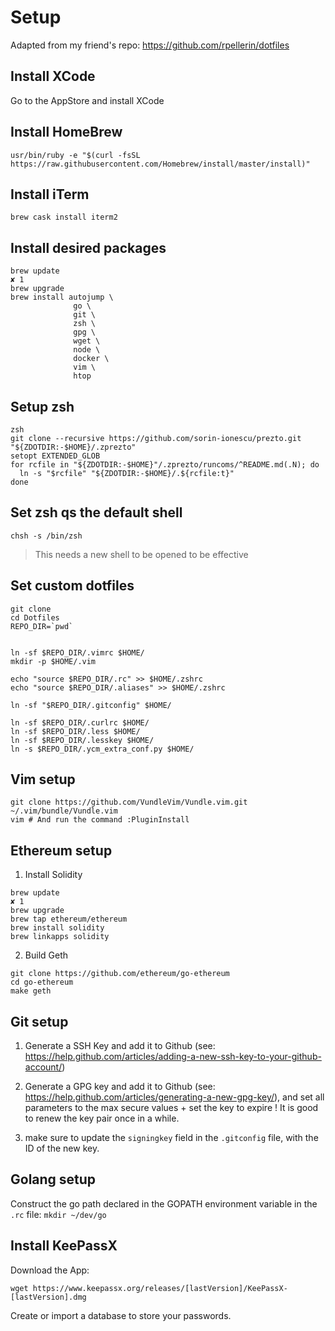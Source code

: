# Setup

Adapted from my friend's repo: https://github.com/rpellerin/dotfiles

## Install XCode

Go to the AppStore and install XCode

## Install HomeBrew

`usr/bin/ruby -e "$(curl -fsSL https://raw.githubusercontent.com/Homebrew/install/master/install)"`

## Install iTerm

`brew cask install iterm2`

## Install desired packages

```
brew update                                                           ✘ 1
brew upgrade
brew install autojump \
              go \
              git \
              zsh \
              gpg \
              wget \
              node \
              docker \
              vim \
              htop
```

## Setup zsh

```
zsh
git clone --recursive https://github.com/sorin-ionescu/prezto.git "${ZDOTDIR:-$HOME}/.zprezto"
setopt EXTENDED_GLOB
for rcfile in "${ZDOTDIR:-$HOME}"/.zprezto/runcoms/^README.md(.N); do
  ln -s "$rcfile" "${ZDOTDIR:-$HOME}/.${rcfile:t}"
done
```

## Set zsh qs the default shell

`chsh -s /bin/zsh`

> This needs a new shell to be opened to be effective

## Set custom dotfiles

```
git clone 
cd Dotfiles
REPO_DIR=`pwd`


ln -sf $REPO_DIR/.vimrc $HOME/
mkdir -p $HOME/.vim

echo "source $REPO_DIR/.rc" >> $HOME/.zshrc
echo "source $REPO_DIR/.aliases" >> $HOME/.zshrc

ln -sf "$REPO_DIR/.gitconfig" $HOME/

ln -sf $REPO_DIR/.curlrc $HOME/
ln -sf $REPO_DIR/.less $HOME/
ln -sf $REPO_DIR/.lesskey $HOME/
ln -s $REPO_DIR/.ycm_extra_conf.py $HOME/
```

## Vim setup

```
git clone https://github.com/VundleVim/Vundle.vim.git ~/.vim/bundle/Vundle.vim
vim # And run the command :PluginInstall
```

## Ethereum setup


1. Install Solidity
```
brew update                                                           ✘ 1
brew upgrade
brew tap ethereum/ethereum
brew install solidity
brew linkapps solidity
```

2. Build Geth

```
git clone https://github.com/ethereum/go-ethereum
cd go-ethereum
make geth
```


## Git setup

1. Generate a SSH Key and add it to Github (see: https://help.github.com/articles/adding-a-new-ssh-key-to-your-github-account/)

2. Generate a GPG key and add it to Github (see: https://help.github.com/articles/generating-a-new-gpg-key/), and set all parameters to the max secure values + set the key to expire ! It is good to renew the key pair once in a while.

3. make sure to update the `signingkey` field in the `.gitconfig` file, with the ID of the new key.

## Golang setup

Construct the go path declared in the GOPATH environment variable in the `.rc` file:
`mkdir ~/dev/go`

## Install KeePassX

Download the App:

`wget https://www.keepassx.org/releases/[lastVersion]/KeePassX-[lastVersion].dmg`

Create or import a database to store your passwords.
